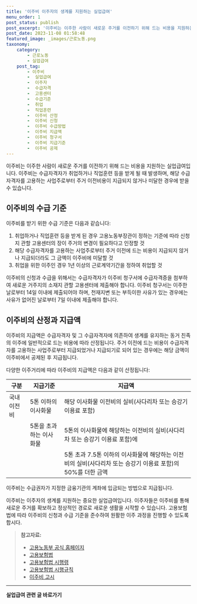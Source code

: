 ```yaml
---
title: '이주비 이주자의 생계를 지원하는 실업급여'
menu_order: 1
post_status: publish
post_excerpt: '이주비는 이주한 사람이 새로운 주거를 이전하기 위해 드는 비용을 지원하는 실업급여입니다. 이주비는 수급자격자가 취업하거나 직업훈련 등을 받게 될 때 발생하며, 해당 수급자격자를 고용하는 사업주로부터 주거 이전비용이 지급되지 않거나 미달한 경우에 받을 수 있습니다.'
post_date: 2023-11-08 01:58:48
featured_image: _images/근로노동.png
taxonomy:
    category:
        - 근로노동
        - 실업급여
    post_tag:
        - 이주비
        -  실업급여
        -  이주자
        -  수급자격
        -  고용센터
        -  수급기준
        -  취업
        -  직업훈련
        -  이주비 산정
        -  이주비 신청
        -  이주비 수급방법
        -  이주비 지급액
        -  이주비 청구서
        -  이주비 지급기준
        -  이주비 공제
---
```




이주비는 이주한 사람이 새로운 주거를 이전하기 위해 드는 비용을 지원하는 실업급여입니다. 이주비는 수급자격자가 취업하거나 직업훈련 등을 받게 될 때 발생하며, 해당 수급자격자를 고용하는 사업주로부터 주거 이전비용이 지급되지 않거나 미달한 경우에 받을 수 있습니다.

## 이주비의 수급 기준

이주비를 받기 위한 수급 기준은 다음과 같습니다:

1. 취업하거나 직업훈련 등을 받게 된 경우 고용노동부장관이 정하는 기준에 따라 신청지 관할 고용센터의 장이 주거의 변경이 필요하다고 인정할 것
2. 해당 수급자격자를 고용하는 사업주로부터 주거 이전에 드는 비용이 지급되지 않거나 지급되더라도 그 금액이 이주비에 미달할 것
3. 취업을 위한 이주인 경우 1년 이상의 근로계약기간을 정하여 취업할 것

이주비의 신청과 수급을 위해서는 수급자격자가 이주비 청구서에 수급자격증을 첨부하여 새로운 거주지의 소재지 관할 고용센터에 제출해야 합니다. 이주비 청구서는 이주한 날로부터 14일 이내에 제출되어야 하며, 천재지변 또는 부득이한 사유가 있는 경우에는 사유가 없어진 날로부터 7일 이내에 제출해야 합니다.

## 이주비의 산정과 지급액

이주비의 지급액은 수급자격자 및 그 수급자격자에 의존하여 생계를 유지하는 동거 친족의 이주에 일반적으로 드는 비용에 따라 산정됩니다. 주거 이전에 드는 비용이 수급자격자를 고용하는 사업주로부터 지급되었거나 지급되기로 되어 있는 경우에는 해당 금액이 이주비에서 공제된 후 지급됩니다.

다양한 이주거리에 따라 이주비의 지급액은 다음과 같이 산정됩니다:

| 구분                            | 지급기준                                                          | 지급액                                                               |
|----------------------------------- |-----------------------------------------------------------------|------------------------------------------------------------------------|
| 국내 이전비                 | 5톤 이하의 이사화물                                   | 해당 이사화물 이전비의 실비(사다리차 또는 승강기 이용료 포함)       |
|                                       | 5톤을 초과하는 이사화물                            | 5톤의 이사화물에 해당하는 이전비의 실비(사다리차 또는 승강기 이용료 포함)에 |
|                                         |                                                            | 5톤 초과 7.5톤 이하의 이사화물에 해당하는 이전비의 실비(사다리차 또는 승강기 이용료 포함)의 50%를 더한 금액   |

이주비는 수급권자가 지정한 금융기관의 계좌에 입금되는 방법으로 지급됩니다.

이주비는 이주자의 생계를 지원하는 중요한 실업급여입니다. 이주자들은 이주비를 통해 새로운 주거를 확보하고 정상적인 경로로 새로운 생활을 시작할 수 있습니다. 고용보험법에 따라 이주비의 신청과 수급 기준을 준수하여 원활한 이주 과정을 진행할 수 있도록 합시다.

> **참고자료:**
> - [고용노동부 공식 홈페이지](https://example.com/immigration_allowance)
> - [고용보험법](https://example.com/labor_insurance_law)
> - [고용보험법 시행령](https://example.com/labor_insurance_bylaws)
> - [고용보험법 시행규칙](https://example.com/labor_insurance_regulations)
> - [이주비 고시](https://example.com/immigration_allowance_notice)
<!-- wp:separator -->
<hr class="wp-block-separator has-alpha-channel-opacity"/>
<!-- /wp:separator -->

<!-- wp:group {"backgroundColor":"base","layout":{"type":"constrained"}} -->
<div class="wp-block-group has-base-background-color has-background"><!-- wp:paragraph {"align":"center","fontSize":"medium"} -->
<p class="has-text-align-center has-large-font-size"><strong>실업급여 관련 글 바로가기</strong></p>
<!-- /wp:paragraph -->


<!-- wp:latest-posts
{"categories":[{"id":10977,"count":19,"description":"","link":"https://uknowlaw.com/category/%ec%8b%a4%ec%97%85%ea%b8%89%ec%97%ac/","name":"실업급여","slug":"실업급여","taxonomy":"category","parent":0,"meta":[],"_links":{"self":[{"href":"https://uknowlaw.com/wp-json/wp/v2/categories/10977"}],"collection":[{"href":"https://uknowlaw.com/wp-json/wp/v2/categories"}],"about":[{"href":"https://uknowlaw.com/wp-json/wp/v2/taxonomies/category"}],"wp:post_type":[{"href":"https://uknowlaw.com/wp-json/wp/v2/posts?categories=10977"}],"curies":[{"name":"wp","href":"https://api.w.org/{rel}","templated":true}]}}],"postsToShow":100,"excerptLength":28,"postLayout":"grid","columns":2,"featuredImageAlign":"left","featuredImageSizeSlug":"large","fontSize":"small"} /--></div>
<!-- /wp:group -->